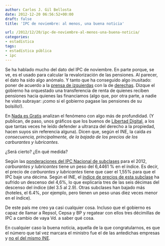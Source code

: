 ```yaml
---
author: Carlos J. Gil Bellosta
date: 2012-12-20 06:56:52+00:00
draft: false
title: 'IPC de noviembre: al menos, una buena noticia'

url: /2012/12/20/ipc-de-noviembre-al-menos-una-buena-noticia/
categories:
- estadística
tags:
- estadística pública
- ipc
---
```


Se ha hablado mucho del dato del IPC de noviembre. En parte porque, se ve, es el usado para calcular la revalorización de las pensiones. Al parecer, el dato ha sido algo anómalo. Y tanto que ha conseguido algo inusitado: poner de acuerdo a la [prensa de izquierdas](http://www.lahaine.org/index.php?p=65928) con la de [derechas](http://www.libremercado.com/2012-12-07/asi-se-cocino-el-ipc-de-noviembre-para-suavizar-la-congelacion-de-las-pensiones-1276476298/). Dizque el gobierno ha orquestado una transferencia de renta de quienes reciben pensiones hacia quienes las financiamos (algo que, por otra parte, a nadie he visto subrayar: ¡como si el gobierno pagase las pensiones de su bolsillo!).

En [Nada es Gratis](http://www.fedeablogs.net/economia/?p=26796) analizan el fenómeno con algo más de profundidad. (Y publican, de paso, unos gráficos que los buenos de [Libertad Digital](http://www.libremercado.com/2012-12-07/asi-se-cocino-el-ipc-de-noviembre-para-suavizar-la-congelacion-de-las-pensiones-1276476298/), a los que tantas veces he leído defender a ultranza del derecho a la propiedad, hacen suyos sin referencia alguna). Dicen que, según el INE, la caída _es consecuencia, principalmente, de la bajada de los precios de los carburantes y lubricantes_.

¿Será cierto? ¿En qué medida?

Según las [ponderaciones del IPC Nacional de subclases](http://www.ine.es/jaxiBD/tabla.do?per=12&type=db&divi=IPP&idtab=28) para el 2012, _carburantes y lubricantes_ tiene un peso del 6,4461 % en el índice. Es decir, el precio de _carburantes y lubricantes_ tiene que caer el 1,55% para que el IPC baje una décima. Según el INE, el [índice de precios de esta subclase](http://www.ine.es/jaxiBD/tabla.do?per=01&type=db&divi=IPC&idtab=113#nogo) ha sufrido un descenso del 4,6%, lo que explicaría tres de las seis décimas del descenso del índice (del 3.5 al 2.9). Otras subclases han bajado más (hoteles, el 6.4%, por ejemplo, pero tienen un peso unas diez veces menor en el índice).

De este país me creo ya casi cualquier cosa. Incluso que el gobierno es capaz de llamar a Repsol, Cepsa y BP y regatear con ellos tres décimillas de IPC a cambio de vaya Vd. a saber qué cosa.

En cualquier caso la buena noticia, aquella de la que congratularnos, es que el número que tal vez marcara el ministro fue el de las antedichas empresas y [no el del mismo INE](http://www.datanalytics.com/blog/2012/02/27/desconfianza-en-la-estadistica-publica-argentina/).
